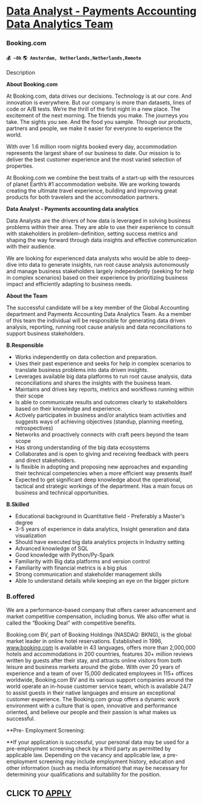 # [Data Analyst - Payments Accounting Data Analytics Team](https://www.remotewlb.com/apply/data-analyst-payments-accounting-data-analytics-team)  
### Booking.com  
#### `💰 ~0k` `🌎 Amsterdam, Netherlands,Netherlands,Remote`  

Description

**About Booking.com**

At Booking.com, data drives our decisions. Technology is at our core. And innovation is everywhere. But our company is more than datasets, lines of code or A/B tests. We’re the thrill of the first night in a new place. The excitement of the next morning. The friends you make. The journeys you take. The sights you see. And the food you sample. Through our products, partners and people, we make it easier for everyone to experience the world.

With over 1.6 million room nights booked every day, accommodation represents the largest share of our business to date. Our mission is to deliver the best customer experience and the most varied selection of properties.

At Booking.com we combine the best traits of a start-up with the resources of planet Earth’s #1 accommodation website. We are working towards creating the ultimate travel experience, building and improving great products for both travelers and the accommodation partners.

**Data Analyst - Payments accounting data analytics**

Data Analysts are the drivers of how data is leveraged in solving business problems within their area. They are able to use their experience to consult with stakeholders in problem-definition, setting success metrics and shaping the way forward through data insights and effective communication with their audience.

We are looking for experienced data analysts who would be able to deep-dive into data to generate insights, run root cause analysis autonomously and manage business stakeholders largely independently (seeking for help in complex scenarios) based on their experience by prioritizing business impact and efficiently adapting to business needs.

**About the Team**

The successful candidate will be a key member of the Global Accounting department and Payments Accounting Data Analytics Team. As a member of this team the individual will be responsible for generating data driven analysis, reporting, running root cause analysis and data reconciliations to support business stakeholders.

**B.Responsible**

  * Works independently on data collection and preparation.
  * Uses their past experience and seeks for help in complex scenarios to translate business problems into data driven insights.
  * Leverages available big data platforms to run root cause analysis, data reconciliations and shares the insights with the business team.
  * Maintains and drives key reports, metrics and workflows running within their scope
  * Is able to communicate results and outcomes clearly to stakeholders based on their knowledge and experience.
  * Actively participates in business and/or analytics team activities and suggests ways of achieving objectives (standup, planning meeting, retrospectives)
  * Networks and proactively connects with craft peers beyond the team scope
  * Has strong understanding of the big data ecosystems
  * Collaborates and is open to giving and receiving feedback with peers and direct stakeholders.
  * Is flexible in adopting and proposing new approaches and expanding their technical competencies when a more efficient way presents itself
  * Expected to get significant deep knowledge about the operational, tactical and strategic workings of the department. Has a main focus on business and technical opportunities.

**B.Skilled**

  * Educational background in Quantitative field - Preferably a Master's degree
  * 3-5 years of experience in data analytics, Insight generation and data visualization
  * Should have executed big data analytics projects in Industry setting
  * Advanced knowledge of SQL
  * Good knowledge with Python/Py-Spark
  * Familiarity with Big data platforms and version control
  * Familiarity with financial metrics is a big plus
  * Strong communication and stakeholder management skills 
  * Able to understand details while keeping an eye on the bigger picture

### **B.offered**

We are a performance-based company that offers career advancement and market competitive compensation, including bonus. We also offer what is called the “Booking Deal” with competitive benefits.

Booking.com BV, part of Booking Holdings (NASDAQ: BKNG), is the global market leader in online hotel reservations. Established in 1996, www.booking.com is available in 43 languages, offers more than 2,000,000 hotels and accommodations in 200 countries, features 30+ million reviews written by guests after their stay, and attracts online visitors from both leisure and business markets around the globe. With over 20 years of experience and a team of over 15,000 dedicated employees in 115+ offices worldwide, Booking.com BV and its various support companies around the world operate an in-house customer service team, which is available 24/7 to assist guests in their native languages and ensure an exceptional customer experience. The Booking.com group offers a dynamic work environment with a culture that is open, innovative and performance oriented, and believe our people and their passion is what makes us successful.

**Pre- Employment Screening:  
  
**If your application is successful, your personal data may be used for a pre-employment screening check by a third party as permitted by applicable law. Depending on the vacancy and applicable law, a pre-employment screening may include employment history, education and other information (such as media information) that may be necessary for determining your qualifications and suitability for the position.

  
## CLICK TO [APPLY](https://www.remotewlb.com/apply/data-analyst-payments-accounting-data-analytics-team)

